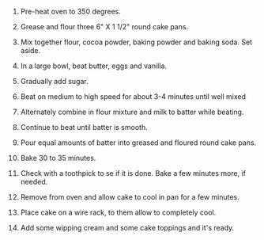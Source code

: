 1. Pre-heat oven to 350 degrees.

2. Grease and flour three 6" X 1 1/2" round cake pans.

3. Mix together flour, cocoa powder, baking powder and baking soda. Set aside.

4. In a large bowl, beat butter, eggs and vanilla.

5. Gradually add sugar.

6. Beat on medium to high speed for about 3-4 minutes until well mixed

7. Alternately combine in flour mixture and milk to batter while beating.

8. Continue to beat until batter is smooth.

9. Pour equal amounts of batter into greased and floured round cake pans.

10. Bake 30 to 35 minutes.

11. Check with a toothpick to se if it is done. Bake a few minutes more, if needed.

12. Remove from oven and allow cake to cool in pan for a few minutes.

13. Place cake on a wire rack, to them allow to completely cool.

14. Add some wipping cream and some cake toppings and it's ready.